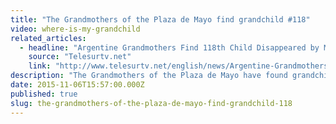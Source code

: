 ```yaml
---
title: "The Grandmothers of the Plaza de Mayo find grandchild #118"
video: where-is-my-grandchild
related_articles:
  - headline: "Argentine Grandmothers Find 118th Child Disappeared by Military"
    source: "Telesurtv.net"
    link: "http://www.telesurtv.net/english/news/Argentine-Grandmothers-Find-118th-Child-Disappeared-by-Military-20151105-0049.html"
description: "The Grandmothers of the Plaza de Mayo have found grandchild #118 -- the grandson of one of the group's 12 co-founders. Their story is one of horror, bravery and ultimately hope."
date: 2015-11-06T15:57:00.000Z
published: true
slug: the-grandmothers-of-the-plaza-de-mayo-find-grandchild-118
---
```



